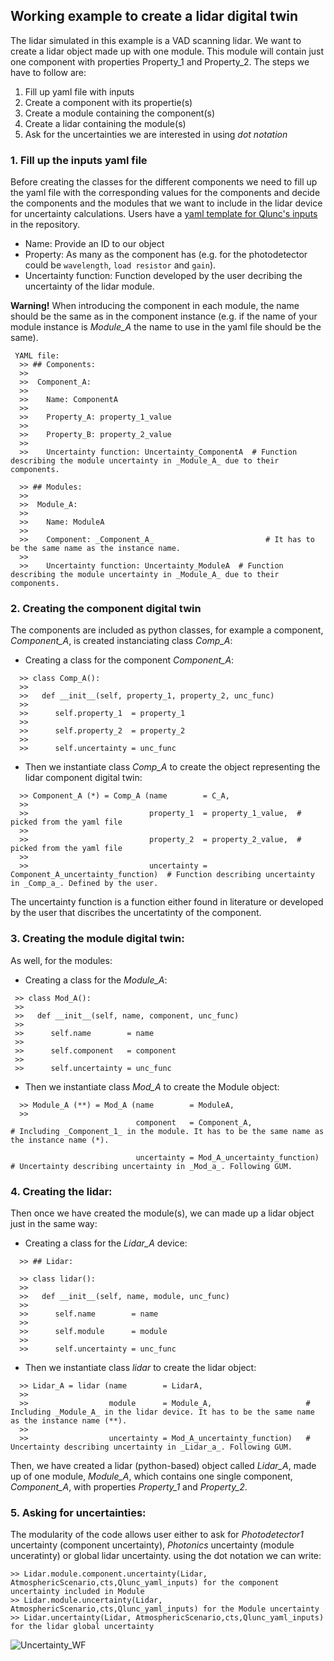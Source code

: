 
## Working example to create a lidar digital twin

The lidar simulated in this example is a VAD scanning lidar.
We want to create a lidar object made up with one module. This module will contain just one component with properties Property_1 and Property_2. The steps we have to follow are: 

 1) Fill up yaml file with inputs
 2) Create a component with its propertie(s)
 3) Create a module containing the component(s)
 4) Create a lidar containing the module(s)
 5) Ask for the uncertainties we are interested in using _dot notation_

### 1. Fill up the inputs yaml file
Before creating the classes for the different components we need to fill up the yaml file with the corresponding values for the components and decide the components and the modules that we want to include in the lidar device for uncertainty calculations. Users have a [yaml template for Qlunc's inputs](https://github.com/SWE-UniStuttgart/Qlunc/blob/main/Main/Template_yaml_inputs_file.yml) in the repository.
 - Name: Provide an ID to our object
 - Property: As many as the component has (e.g. for the photodetector could be `wavelength`, `load resistor` and  `gain`).
 - Uncertainty function: Function developed by the user decribing the uncertainty of the lidar module.
 
**Warning!** When introducing the component in each module, the name should be the same as in the component instance (e.g. if the name of your module instance is _Module_A_ the name to use in the yaml file should be the same). 

  ```
   YAML file:
    >> ## Components:
    >> 
    >>  Component_A:
    >>  
    >>    Name: ComponentA
    >>   
    >>    Property_A: property_1_value 
    >>    
    >>    Property_B: property_2_value 
    >>   
    >>    Uncertainty function: Uncertainty_ComponentA  # Function describing the module uncertainty in _Module_A_ due to their components.
   
    >> ## Modules:
    >> 
    >>  Module_A: 
    >>  
    >>    Name: ModuleA
    >>   
    >>    Component: _Component_A_                         # It has to be the same name as the instance name.
    >>   
    >>    Uncertainty function: Uncertainty_ModuleA  # Function describing the module uncertainty in _Module_A_ due to their components.
```
### 2. Creating the component digital twin
The components are included as python classes, for example a component, _Component_A_, is created instanciating class _Comp_A_:

- Creating a class for the component _Component_A_:
```
  >> class Comp_A():
  >> 
  >>   def __init__(self, property_1, property_2, unc_func)
  >>   
  >>      self.property_1  = property_1
  >>      
  >>      self.property_2  = property_2
  >>      
  >>      self.uncertainty = unc_func 
``` 
- Then we instantiate class _Comp_A_ to create the object representing the lidar component digital twin:
```
  >> Component_A (*) = Comp_A (name        = C_A,
  >> 
  >>                           property_1  = property_1_value,  # picked from the yaml file
  >>                       
  >>                           property_2  = property_2_value,  # picked from the yaml file
  >>                       
  >>                           uncertainty = Component_A_uncertainty_function)  # Function describing uncertainty in _Comp_a_. Defined by the user.
```
The uncertainty function is a function either found in literature or developed by the user that discribes the uncertatinty of the component.

### 3. Creating the module digital twin:
As well, for the modules:

- Creating a class for the _Module_A_:
 ``` 
  >> class Mod_A():
  >> 
  >>   def __init__(self, name, component, unc_func)
  >>   
  >>      self.name        = name
  >>      
  >>      self.component   = component   
  >>      
  >>      self.uncertainty = unc_func  
``` 
- Then we instantiate class _Mod_A_ to create the Module object:
```
  >> Module_A (**) = Mod_A (name        = ModuleA, 
  >> 
                            component   = Component_A,                # Including _Component_1_ in the module. It has to be the same name as the instance name (*). 
                       
                            uncertainty = Mod_A_uncertainty_function) # Uncertainty describing uncertainty in _Mod_a_. Following GUM.                      
```
### 4. Creating the lidar:

Then once we have created the module(s), we can made up a lidar object just in the same way:


- Creating a class for the _Lidar_A_ device:
```
  >> ## Lidar:

  >> class lidar():
  >> 
  >>   def __init__(self, name, module, unc_func)
  >>   
  >>      self.name        = name
  >>      
  >>      self.module      = module
  >>             
  >>      self.uncertainty = unc_func  
```  
- Then we instantiate class _lidar_ to create the lidar object:
```
  >> Lidar_A = lidar (name        = LidarA, 
  >> 
  >>                  module      = Module_A,                     # Including _Module_A_ in the lidar device. It has to be the same name as the instance name (**).
  >>                    
  >>                  uncertainty = Mod_A_uncertainty_function)   # Uncertainty describing uncertainty in _Lidar_a_. Following GUM.
```
Then, we have created a lidar (python-based) object called _Lidar_A_, made up of one module, _Module_A_, which contains one single component, _Component_A_, with properties _Property_1_ and _Property_2_.

### 5. Asking for uncertainties:
The modularity of the code  allows user either to ask for _Photodetector1_ uncertainty (component uncertainty), _Photonics_ uncertainty (module unceratinty) or global lidar uncertainty. using the dot notation we can write:
```
>> Lidar.module.component.uncertainty(Lidar, AtmosphericScenario,cts,Qlunc_yaml_inputs) for the component uncertainty included in Module
>> Lidar.module.uncertainty(Lidar, AtmosphericScenario,cts,Qlunc_yaml_inputs) for the Module uncertainty
>> Lidar.uncertainty(Lidar, AtmosphericScenario,cts,Qlunc_yaml_inputs) for the lidar global uncertainty
```
![Uncertainty_WF](https://github.com/SWE-UniStuttgart/Qlunc/blob/main/Pictures_repo_/FlowChartUnc.JPG)

